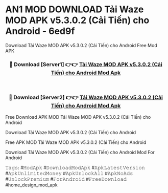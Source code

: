 # AN1 MOD DOWNLOAD Tải Waze MOD APK v5.3.0.2 (Cải Tiến) cho Android - 6ed9f
Download Tải Waze MOD APK v5.3.0.2 (Cải Tiến) cho Android Free Mod APK

<div align="center">
<h3>🔴 Download [Server1] 👉👉 <a href="https://apk-comot.site?title=Tải_Waze_MOD_APK_v5.3.0.2_(Cải_Tiến)_cho_Android">Tải Waze MOD APK v5.3.0.2 (Cải Tiến) cho Android Mod Apk</a></h3><br>

<h3>🔴 Download [Server2] 👉👉 <a href="https://apk-comot.site?title=Tải_Waze_MOD_APK_v5.3.0.2_(Cải_Tiến)_cho_Android">Tải Waze MOD APK v5.3.0.2 (Cải Tiến) cho Android Mod Apk</a></h3>
</div>


Free Download APK MOD Tải Waze MOD APK v5.3.0.2 (Cải Tiến) cho Android

Download Tải Waze MOD APK v5.3.0.2 (Cải Tiến) cho Android 

Free APK MOD Tải Waze MOD APK v5.3.0.2 (Cải Tiến) cho Android 

Download Tải Waze MOD APK v5.3.0.2 (Cải Tiến) cho Android Mod For Android

𝚃𝚊𝚐𝚜: #𝙼𝚘𝚍𝙰𝚙𝚔 #𝙳𝚘𝚠𝚗𝚕𝚘𝚊𝚍𝙼𝚘𝚍𝙰𝚙𝚔 #𝙰𝚙𝚔𝙻𝚊𝚝𝚎𝚜𝚝𝚅𝚎𝚛𝚜𝚒𝚘𝚗 #𝙰𝚙𝚔𝚄𝚗𝚕𝚒𝚖𝚒𝚝𝚎𝚍𝙼𝚘𝚗𝚎𝚢 #𝙰𝚙𝚔𝚄𝚗𝚕𝚘𝚌𝚔𝙰𝚕𝚕 #𝙰𝚙𝚔𝙽𝚘𝙰𝚍𝚜 #𝚄𝚗𝚕𝚘𝚌𝚔𝙿𝚛𝚎𝚖𝚒𝚞𝚖 #𝙵𝚘𝚛𝙰𝚗𝚍𝚛𝚘𝚒𝚍 #𝙵𝚛𝚎𝚎𝙳𝚘𝚠𝚗𝚕𝚘𝚊𝚍 #home_design_mod_apk